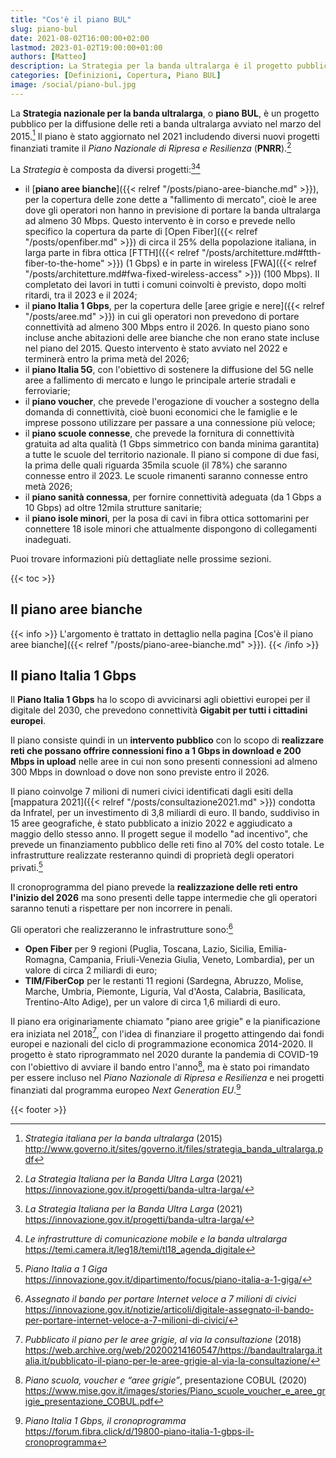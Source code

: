 ```yaml
---
title: "Cos'è il piano BUL"
slug: piano-bul
date: 2021-08-02T16:00:00+02:00
lastmod: 2023-01-02T19:00:00+01:00
authors: [Matteo]
description: La Strategia per la banda ultralarga è il progetto pubblico con lo scopo di sostenere lo sviluppo e la diffusione della banda ultralarga in Italia.
categories: [Definizioni, Copertura, Piano BUL]
image: /social/piano-bul.jpg
---
```


La **Strategia nazionale per la banda ultralarga**, o **piano BUL**, è un progetto pubblico per la diffusione delle reti a banda ultralarga avviato nel marzo del 2015.[^strategia] Il piano è stato aggiornato nel 2021 includendo diversi nuovi progetti finanziati tramite il *Piano Nazionale di Ripresa e Resilienza* (**PNRR**).[^mid]

[^strategia]: *Strategia italiana per la banda ultralarga* (2015) http://www.governo.it/sites/governo.it/files/strategia_banda_ultralarga.pdf
[^mid]: *La Strategia Italiana per la Banda Ultra Larga* (2021) https://innovazione.gov.it/progetti/banda-ultra-larga/

La *Strategia* è composta da diversi progetti:[^mid][^camera]

- il [**piano aree bianche**]({{< relref "/posts/piano-aree-bianche.md" >}}), per la copertura delle zone dette a "fallimento di mercato", cioè le aree dove gli operatori non hanno in previsione di portare la banda ultralarga ad almeno 30 Mbps. Questo intervento è in corso e prevede nello specifico la copertura da parte di [Open Fiber]({{< relref "/posts/openfiber.md" >}}) di circa il 25% della popolazione italiana, in larga parte in fibra ottica [FTTH]({{< relref "/posts/architetture.md#ftth-fiber-to-the-home" >}}) (1 Gbps) e in parte in wireless [FWA]({{< relref "/posts/architetture.md#fwa-fixed-wireless-access" >}}) (100 Mbps). Il completato dei lavori in tutti i comuni coinvolti è previsto, dopo molti ritardi, tra il 2023 e il 2024;
- il **piano Italia 1 Gbps**, per la copertura delle [aree grigie e nere]({{< relref "/posts/aree.md" >}}) in cui gli operatori non prevedono di portare connettività ad almeno 300 Mbps entro il 2026. In questo piano sono incluse anche abitazioni delle aree bianche che non erano state incluse nel piano del 2015. Questo intervento è stato avviato nel 2022 e terminerà entro la prima metà del 2026;
- il **piano Italia 5G**, con l'obiettivo di sostenere la diffusione del 5G nelle aree a fallimento di mercato e lungo le principale arterie stradali e ferroviarie;
- il **piano voucher**, che prevede l'erogazione di voucher a sostegno della domanda di connettività, cioè buoni economici che le famiglie e le imprese possono utilizzare per passare a una connessione più veloce;
- il **piano scuole connesse**, che prevede la fornitura di connettività gratuita ad alta qualità (1 Gbps simmetrico con banda minima garantita) a tutte le scuole del territorio nazionale. Il piano si compone di due fasi, la prima delle quali riguarda 35mila scuole (il 78%) che saranno connesse entro il 2023. Le scuole rimanenti saranno connesse entro metà 2026;
- il **piano sanità connessa**, per fornire connettività adeguata (da 1 Gbps a 10 Gbps) ad oltre 12mila strutture sanitarie;
- il **piano isole minori**, per la posa di cavi in fibra ottica sottomarini per connettere 18 isole minori che attualmente dispongono di collegamenti inadeguati.

[^camera]: *Le infrastrutture di comunicazione mobile e la banda ultralarga* https://temi.camera.it/leg18/temi/tl18_agenda_digitale

Puoi trovare informazioni più dettagliate nelle prossime sezioni.

{{< toc >}}

## Il piano aree bianche

{{< info >}}
L'argomento è trattato in dettaglio nella pagina [Cos'è il piano aree bianche]({{< relref "/posts/piano-aree-bianche.md" >}}).
{{< /info >}}

## Il piano Italia 1 Gbps

Il **Piano Italia 1 Gbps** ha lo scopo di avvicinarsi agli obiettivi europei per il digitale del 2030, che prevedono connettività **Gigabit per tutti i cittadini europei**.

Il piano consiste quindi in un **intervento pubblico** con lo scopo di **realizzare reti che possano offrire connessioni fino a 1 Gbps in download e 200 Mbps in upload** nelle aree in cui non sono presenti connessioni ad almeno 300 Mbps in download o dove non sono previste entro il 2026.

Il piano coinvolge 7 milioni di numeri civici identificati dagli esiti della [mappatura 2021]({{< relref "/posts/consultazione2021.md" >}}) condotta da Infratel, per un investimento di 3,8 miliardi di euro. Il bando, suddiviso in 15 aree geografiche, è stato pubblicato a inizio 2022 e aggiudicato a maggio dello stesso anno. Il progett segue il modello "ad incentivo", che prevede un finanziamento pubblico delle reti fino al 70% del costo totale. Le infrastrutture realizzate resteranno quindi di proprietà degli operatori privati.[^italia1giga]

[^italia1giga]: *Piano Italia a 1 Giga* https://innovazione.gov.it/dipartimento/focus/piano-italia-a-1-giga/

Il cronoprogramma del piano prevede la **realizzazione delle reti entro l'inizio del 2026** ma sono presenti delle tappe intermedie che gli operatori saranno tenuti a rispettare per non incorrere in penali.

Gli operatori che realizzeranno le infrastrutture sono:[^italia1gigabando]

- **Open Fiber** per 9 regioni (Puglia, Toscana, Lazio, Sicilia, Emilia-Romagna, Campania, Friuli-Venezia Giulia, Veneto, Lombardia), per un valore di circa 2 miliardi di euro;
- **TIM/FiberCop** per le restanti 11 regioni (Sardegna, Abruzzo, Molise, Marche, Umbria, Piemonte, Liguria, Val d'Aosta, Calabria, Basilicata, Trentino-Alto Adige), per un valore di circa 1,6 miliardi di euro.

[^italia1gigabando]: *Assegnato il bando per portare Internet veloce a 7 milioni di civici* https://innovazione.gov.it/notizie/articoli/digitale-assegnato-il-bando-per-portare-internet-veloce-a-7-milioni-di-civici/

Il piano era originariamente chiamato "piano aree grigie" e la pianificazione era iniziata nel 2018[^grigie2018], con l'idea di finanziare il progetto attingendo dai fondi europei e nazionali del ciclo di programmazione economica 2014-2020. Il progetto è stato riprogrammato nel 2020 durante la pandemia di COVID-19 con l'obiettivo di avviare il bando entro l'anno[^grigie2020], ma è stato poi rimandato per essere incluso nel *Piano Nazionale di Ripresa e Resilienza* e nei progetti finanziati dal programma europeo *Next Generation EU*.[^pnrr]

[^grigie2018]: *Pubblicato il piano per le aree grigie, al via la consultazione* (2018) https://web.archive.org/web/20200214160547/https://bandaultralarga.italia.it/pubblicato-il-piano-per-le-aree-grigie-al-via-la-consultazione/
[^grigie2020]: *Piano scuola, voucher e “aree grigie”*, presentazione COBUL (2020) https://www.mise.gov.it/images/stories/Piano_scuole_voucher_e_aree_grigie_presentazione_COBUL.pdf
[^pnrr]: *Piano Italia 1 Gbps, il cronoprogramma* https://forum.fibra.click/d/19800-piano-italia-1-gbps-il-cronoprogramma

{{< footer >}}
